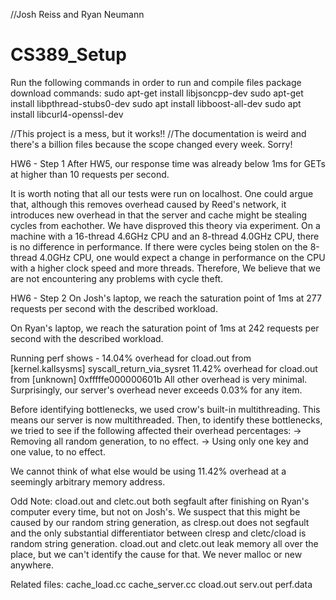 //Josh Reiss and Ryan Neumann
# CS389_Setup
Run the following commands in order to run and compile files
package download commands:
sudo apt-get install libjsoncpp-dev
sudo apt-get install libpthread-stubs0-dev
sudo apt install libboost-all-dev
sudo apt install libcurl4-openssl-dev

//This project is a mess, but it works!!
//The documentation is weird and there's a billion files because the scope changed every week. Sorry!



HW6 - Step 1
After HW5, our response time was already below 1ms for GETs at higher than 10 requests per second.

It is worth noting that all our tests were run on localhost.
One could argue that, although this removes overhead caused by Reed's network, it introduces new overhead in that the server and cache might be stealing cycles from eachother.
We have disproved this theory via experiment. On a machine with a 16-thread 4.6GHz CPU and an 8-thread 4.0GHz CPU, there is no difference in performance.
If there were cycles being stolen on the 8-thread 4.0GHz CPU, one would expect a change in performance on the CPU with a higher clock speed and more threads.
Therefore, We believe that we are not encountering any problems with cycle theft.







HW6 - Step 2
On Josh's laptop, we reach the saturation point of 1ms at 277 requests per second with the described workload.

On Ryan's laptop, we reach the saturation point of 1ms at 242 requests per second with the described workload.

Running perf shows -
14.04% overhead for cload.out from [kernel.kallsysms] syscall_return_via_sysret
11.42% overhead for cload.out from [unknown] 0xfffffe000000601b
All other overhead is very minimal.
Surprisingly, our server's overhead never exceeds 0.03% for any item.

Before identifying bottlenecks, we used crow's built-in multithreading.
This means our server is now multithreaded.
Then, to identify these bottlenecks, we tried to see if the following affected their overhead percentages:
-> Removing all random generation, to no effect.
-> Using only one key and one value, to no effect.

We cannot think of what else would be using 11.42% overhead at a seemingly arbitrary memory address.





Odd Note:
	cload.out and cletc.out both segfault after finishing on Ryan's computer every time, but not on Josh's. We suspect that this might be caused by our random string generation, as clresp.out does not segfault and the only substantial differentiator between clresp and cletc/cload is random string generation.
	cload.out and cletc.out leak memory all over the place, but we can't identify the cause for that. We never malloc or new anywhere.




Related files:
	cache_load.cc
	cache_server.cc
	cload.out
	serv.out
	perf.data
